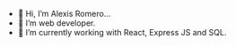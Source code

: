 - 👋 Hi, I’m Alexis Romero...
- 👀 I’m web developer.
- 🌱 I’m currently working with React, Express JS and SQL.

<!---
arm-code/arm-code is a ✨ special ✨ repository because its `README.md` (this file) appears on your GitHub profile.
You can click the Preview link to take a look at your changes.
--->
